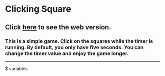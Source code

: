 # Clicking Square

<h2>
Click <a href="https://repinnick.github.io/clicking-square/">here</a> to see the web version.</h2>
<h3>This is a simple game. Click on the squares while the timer is running. By default, you only have five seconds. You can change the timer value and enjoy the game longer.</h3>
<hr>

$ variables

